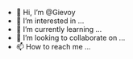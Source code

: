 - 👋 Hi, I’m @Gievoy
- 👀 I’m interested in ...
- 🌱 I’m currently learning ...
- 💞️ I’m looking to collaborate on ...
- 📫 How to reach me ...

<!---
Gievoy/Gievoy is a ✨ special ✨ repository because its `README.md` (this file) appears on your GitHub profile.
You can click the Preview link to take a look at your changes.
--->
